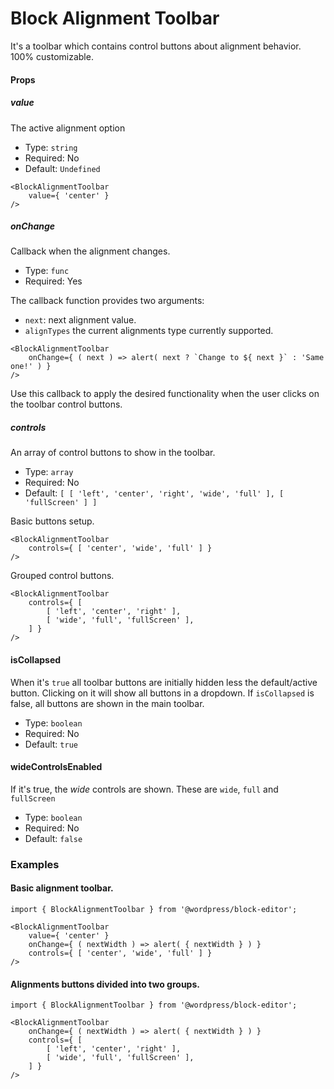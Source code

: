 # Block Alignment Toolbar

It's a toolbar which contains control buttons about alignment behavior. 100% customizable.

#### Props

##### value

The active alignment option 

- Type: `string`
- Required: No
- Default: `Undefined`

```es6
<BlockAlignmentToolbar
    value={ 'center' }
/>
```

##### onChange

Callback when the alignment changes.

- Type: `func`
- Required: Yes

The callback function provides two arguments:
  * `next`: next alignment value.
  * `alignTypes` the current alignments type currently supported.

```es6
<BlockAlignmentToolbar
    onChange={ ( next ) => alert( next ? `Change to ${ next }` : 'Same one!' ) }
/>
```

Use this callback to apply the desired functionality when the user clicks on the toolbar control buttons.  

##### controls

An array of control buttons to show in the toolbar.

- Type: `array`
- Required: No
- Default: `[ [ 'left', 'center', 'right', 'wide', 'full' ], [ 'fullScreen' ] ]`

Basic buttons setup.
```es6
<BlockAlignmentToolbar
    controls={ [ 'center', 'wide', 'full' ] }
/>
```

Grouped control buttons.

```es6
<BlockAlignmentToolbar
    controls={ [
        [ 'left', 'center', 'right' ],
        [ 'wide', 'full', 'fullScreen' ],
    ] }
/>
```

#### isCollapsed

When it's `true` all toolbar buttons are initially hidden less the default/active button.
Clicking on it will show all buttons in a dropdown.
If `isCollapsed` is false, all buttons are shown in the main toolbar.

- Type: `boolean`
- Required: No
- Default: `true`

#### wideControlsEnabled

If it's true, the _wide_ controls are shown. These are `wide`, `full` and `fullScreen`

- Type: `boolean`
- Required: No
- Default: `false`

### Examples

#### Basic alignment toolbar.
  
```es6
import { BlockAlignmentToolbar } from '@wordpress/block-editor';

<BlockAlignmentToolbar
    value={ 'center' }
    onChange={ ( nextWidth ) => alert( { nextWidth } ) }
    controls={ [ 'center', 'wide', 'full' ] }
/>
```

#### Alignments buttons divided into two groups.

```es6
import { BlockAlignmentToolbar } from '@wordpress/block-editor';

<BlockAlignmentToolbar
    onChange={ ( nextWidth ) => alert( { nextWidth } ) }
    controls={ [
        [ 'left', 'center', 'right' ],
        [ 'wide', 'full', 'fullScreen' ],
    ] }
/>
```
